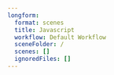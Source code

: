 ```yaml
---
longform:
  format: scenes
  title: Javascript
  workflow: Default Workflow
  sceneFolder: /
  scenes: []
  ignoredFiles: []
---
```

